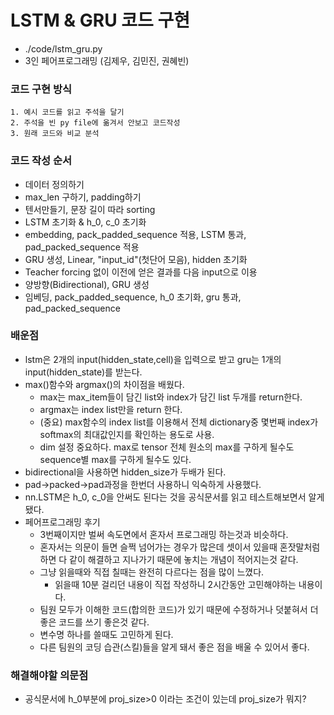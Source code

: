 # LSTM & GRU 코드 구현
- ./code/lstm_gru.py
- 3인 페어프로그래밍 (김제우, 김민진, 권혜빈)
### 코드 구현 방식 
    1. 예시 코드를 읽고 주석을 달기
    2. 주석을 빈 py file에 옮겨서 안보고 코드작성
    3. 원래 코드와 비교 분석

### 코드 작성 순서
- 데이터 정의하기
- max_len 구하기, padding하기
- 텐서만들기, 문장 길이 따라 sorting
- LSTM 초기화 & h_0, c_0 초기화
- embedding, pack_padded_sequence 적용, LSTM 통과, pad_packed_sequence 적용
- GRU 생성, Linear, "input_id"(첫단어 모음), hidden 초기화
- Teacher forcing 없이 이전에 얻은 결과를 다음 input으로 이용
- 양방향(Bidirectional), GRU 생성
- 임베딩, pack_padded_sequence, h_0 초기화, gru 통과, pad_packed_sequence

### 배운점
- lstm은 2개의 input(hidden_state,cell)을 입력으로 받고 gru는 1개의 input(hidden_state)를 받는다.
- max()함수와 argmax()의 차이점을 배웠다.
    - max는 max_item들이 담긴 list와 index가 담긴 list 두개를 return한다. 
    - argmax는 index list만을 return 한다.
    - (중요) max함수의 index list를 이용해서 전체 dictionary중 몇번째 index가 softmax의 최대값인지를 확인하는 용도로 사용.
    - dim 설정 중요하다. max로 tensor 전체 원소의 max를 구하게 될수도 sequence별 max를 구하게 될수도 있다.
- bidirectional을 사용하면 hidden_size가 두배가 된다.
- pad->packed->pad과정을 한번더 사용하니 익숙하게 사용했다.
- nn.LSTM은 h_0, c_0을 안써도 된다는 것을 공식문서를 읽고 테스트해보면서 알게 됐다.
- 페어프로그래밍 후기
    - 3번째이지만 벌써 속도면에서 혼자서 프로그래밍 하는것과 비슷하다.
    - 혼자서는 의문이 들면 슬쩍 넘어가는 경우가 많은데 셋이서 있을때 혼잣말처럼 하면 다 같이 해결하고 지나가기 때문에 놓치는 개념이 적어지는것 같다.
    - 그냥 읽을때와 직접 칠때는 완전히 다르다는 점을 많이 느꼈다.
        - 읽을때 10분 걸리던 내용이 직접 작성하니 2시간동안 고민해야하는 내용이다.
    - 팀원 모두가 이해한 코드(합의한 코드)가 있기 때문에 수정하거나 덧붙혀서 더 좋은 코드를 쓰기 좋은것 같다.
    - 변수명 하나를 쓸때도 고민하게 된다.
    - 다른 팀원의 코딩 습관(스킬)들을 알게 돼서 좋은 점을 배울 수 있어서 좋다.

### 해결해야할 의문점
- 공식문서에 h_0부분에 proj_size>0 이라는 조건이 있는데 proj_size가 뭐지?

